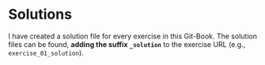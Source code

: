 # Solutions

I have created a solution file for every exercise in this Git-Book. The solution files can be found, **adding the suffix ``_solution``** to the exercise URL (e.g., ``exercise_01_solution``).
